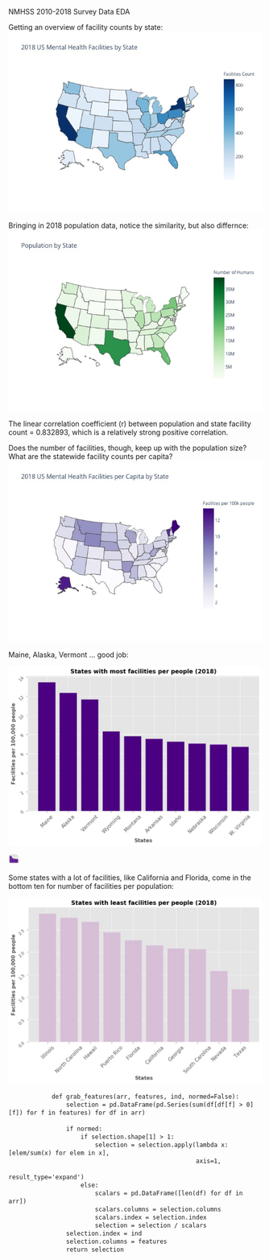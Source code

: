 NMHSS 2010-2018 Survey Data EDA


Getting an overview of facility counts by state:
![Facilities by state](/images/facByState.jpeg)

Bringing in 2018 population data, notice the similarity, but also differnce:
![Population by state](/images/popByState.jpeg)

The linear correlation coefficient (r) between population and state facility count = 0.832893,
which is a relatively strong positive correlation.

Does the number of facilities, though, keep up with the population size? What are the statewide facility counts per capita?
![Facilities per 100k people by state](/images/facPerCapitaByState.jpeg)

Maine, Alaska, Vermont ... good job:

![Top Ten FacPerCap](/images/topten1.jpeg)

<img src="/images/topten1.jpeg" width="20" height="20">


Some states with a lot of facilities, like California and Florida, come in the bottom ten for number of facilities per population:

![Bottom Ten FacPerCap](/images/bottomten1.jpeg)

                def grab_features(arr, features, ind, normed=False):
                    selection = pd.DataFrame(pd.Series(sum(df[df[f] > 0][f]) for f in features) for df in arr)

                    if normed:
                        if selection.shape[1] > 1:
                            selection = selection.apply(lambda x: [elem/sum(x) for elem in x], 
                                                        axis=1, 
                                                        result_type='expand')
                        else:
                            scalars = pd.DataFrame([len(df) for df in arr])
                            scalars.columns = selection.columns
                            scalars.index = selection.index
                            selection = selection / scalars
                    selection.index = ind
                    selection.columns = features
                    return selection